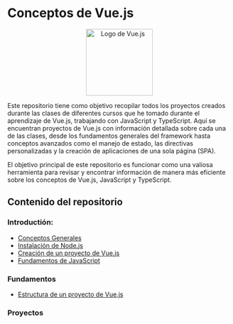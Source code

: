 # Conceptos de Vue.js

<p align="center">
    <img src="https://upload.wikimedia.org/wikipedia/commons/9/95/Vue.js_Logo_2.svg" alt="Logo de Vue.js" width="150">
</p>

Este repositorio tiene como objetivo recopilar todos los proyectos creados durante las clases de diferentes cursos que he tomado durante el aprendizaje de Vue.js, trabajando con JavaScript y TypeScript. Aquí se encuentran proyectos de Vue.js con información detallada sobre cada una de las clases, desde los fundamentos generales del framework hasta conceptos avanzados como el manejo de estado, las directivas personalizadas y la creación de aplicaciones de una sola página (SPA).

El objetivo principal de este repositorio es funcionar como una valiosa herramienta para revisar y encontrar información de manera más eficiente sobre los conceptos de Vue.js, JavaScript y TypeScript.

## Contenido del repositorio

### Introductión:

* [Conceptos Generales](https://github.com/ErickSiguache/Vue.js-Concepts/blob/main/Introduction/General-Language-Concepts.md)
* [Instalación de Node.js](https://github.com/ErickSiguache/Vue.js-Concepts/blob/main/Introduction/NodeJS-Installation.md)
* [Creación de un proyecto de Vue.js](https://github.com/ErickSiguache/Vue.js-Concepts/blob/main/Introduction/VueJS-Installation.md)
* [Fundamentos de JavaScript](https://github.com/ErickSiguache/JavaScript-Concepts)

### Fundamentos

* [Estructura de un proyecto de Vue.js](https://github.com/ErickSiguache/Vue.js-Concepts/blob/main/Fundamentals/00_The-Structure-Project.md)

### Proyectos


